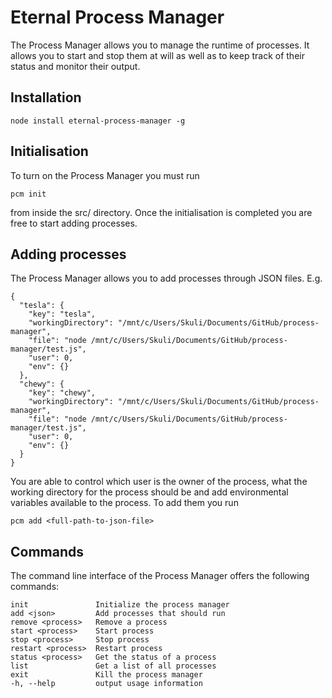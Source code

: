 # Eternal Process Manager

The Process Manager allows you to manage the runtime of processes. It allows you to start and stop them at will as well as to keep track of their status and monitor their output.

## Installation

```
node install eternal-process-manager -g
```

## Initialisation

To turn on the Process Manager you must run

```
pcm init
```

from inside the src/ directory. Once the initialisation is completed you are free to start adding processes.

## Adding processes

The Process Manager allows you to add processes through JSON files. E.g.

```
{
  "tesla": {
    "key": "tesla",
    "workingDirectory": "/mnt/c/Users/Skuli/Documents/GitHub/process-manager",
    "file": "node /mnt/c/Users/Skuli/Documents/GitHub/process-manager/test.js",
    "user": 0,
    "env": {}
  },
  "chewy": {
    "key": "chewy",
    "workingDirectory": "/mnt/c/Users/Skuli/Documents/GitHub/process-manager",
    "file": "node /mnt/c/Users/Skuli/Documents/GitHub/process-manager/test.js",
    "user": 0,
    "env": {}
  }
}
```

You are able to control which user is the owner of the process, what the working directory for the process should be and add environmental variables available to the process. To add them you run

```
pcm add <full-path-to-json-file>
```


## Commands

The command line interface of the Process Manager offers the following commands:

    init               Initialize the process manager
    add <json>         Add processes that should run
    remove <process>   Remove a process
    start <process>    Start process
    stop <process>     Stop process
    restart <process>  Restart process
    status <process>   Get the status of a process
    list               Get a list of all processes
    exit               Kill the process manager
    -h, --help         output usage information
